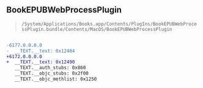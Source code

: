 ## BookEPUBWebProcessPlugin

> `/System/Applications/Books.app/Contents/PlugIns/BookEPUBWebProcessPlugin.bundle/Contents/MacOS/BookEPUBWebProcessPlugin`

```diff

-6177.0.0.0.0
-  __TEXT.__text: 0x12484
+6172.0.0.0.0
+  __TEXT.__text: 0x12490
   __TEXT.__auth_stubs: 0x860
   __TEXT.__objc_stubs: 0x2f00
   __TEXT.__objc_methlist: 0x1250

```
